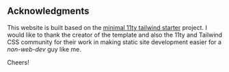 ## Acknowledgments

This website is built based on the [minimal 11ty tailwind starter](https://github.com/tomreinert/minimal-11ty-tailwind-starter) project. I would like to thank the creator of the template and also the 11ty and Tailwind CSS community for their work in making static site development easier for a *non-web-dev* guy like me. 

Cheers!